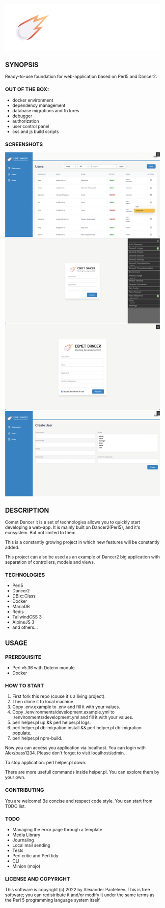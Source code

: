 ![comet](./public/images/cd_logo_dark.png)

## SYNOPSIS
Ready-to-use foundation for web-application based on Perl5 and Dancer2.

### OUT OF THE BOX:
* docker environment
* dependency management
* database migrations and fixtures
* debugger
* authorization
* user control panel
* css and js build scripts

### SCREENSHOTS

![panel](./.screenshots/user-panel.png)
![login](./.screenshots/login.png)
![register](./.screenshots/register.png)
![user](./.screenshots/user-new.png)

## DESCRIPTION
Comet Dancer it is a set of technologies allows you to quickly start developing a web-app.
It is mainly built on Dancer2(Perl5), and it's ecosystem. But not limited to them.

This is a constantly growing project in which new features will be constantly added.

This project can also be used as an example of Dancer2 big application with separation of controllers, models and views.

### TECHNOLOGIES
* Perl5
* Dancer2
* DBIx::Class
* Docker
* MariaDB
* Redis
* TailwindCSS 3
* AlpineJS 3
* and others...

## USAGE

### PREREQUISITE
* Perl v5.36 with Dotenv module
* Docker

### HOW TO START
1. First fork this repo (couse it's a living project).
2. Then clone it to local machine.
3. Copy .env.example to .env and fill it with your values.
4. Copy ./environments/development.example.yml to ./environments/development.yml and fill it with your values.
5. perl helper.pl up && perl helper.pl logs.
6. perl helper.pl db-migration install && perl helper.pl db-migration populate.
7. perl helper.pl npm-build.

Now you can access you application via localhost. You can login with Alex/pass1234.
Please don't forget to visit localhost/admin.

To stop application: perl helper.pl down.

There are more usefull commands inside helper.pl. You can explore them by your own.

### CONTRIBUTING
You are welcome! Be concise and respect code style. You can start from TODO list.

### TODO
* Managing the error page through a template
* Media Library
* Journaling
* Local mail sending
* Tests
* Perl critic and Perl tidy
* CLI
* Minion (mojo)

### LICENSE AND COPYRIGHT
This software is copyright (c) 2022 by Alexander Panteleev. This is free software; you can redistribute it and/or modify it under the same terms as the Perl 5 programming language system itself.